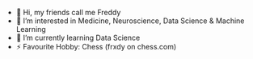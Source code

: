 - 👋 Hi, my friends call me Freddy
- 👀 I’m interested in Medicine, Neuroscience, Data Science & Machine Learning
- 🌱 I’m currently learning Data Science
- ⚡ Favourite Hobby: Chess (frxdy on chess.com)

<!---
freddylearnsc0de/freddylearnsc0de is a ✨ special ✨ repository because its `README.md` (this file) appears on your GitHub profile.
You can click the Preview link to take a look at your changes.
--->

